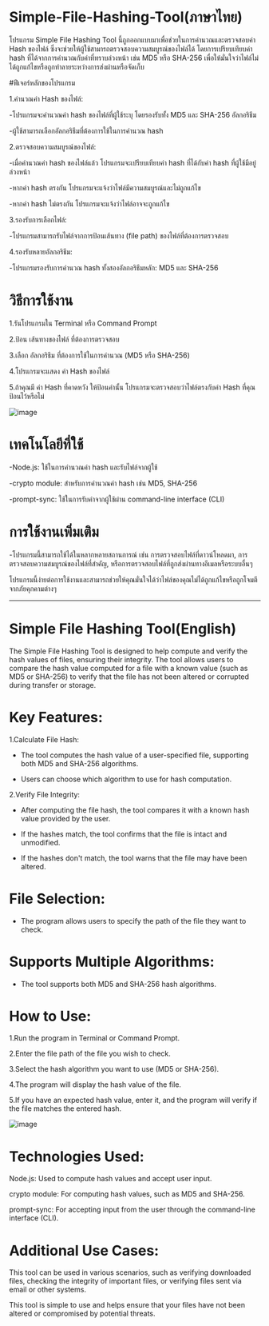 ﻿# Simple-File-Hashing-Tool(ภาษาไทย)

  โปรแกรม Simple File Hashing Tool นี้ถูกออกแบบมาเพื่อช่วยในการคำนวณและตรวจสอบค่า Hash ของไฟล์ ซึ่งจะช่วยให้ผู้ใช้สามารถตรวจสอบความสมบูรณ์ของไฟล์ได้ โดยการเปรียบเทียบค่า hash ที่ได้จากการคำนวณกับค่าที่ทราบล่วงหน้า เช่น MD5 หรือ SHA-256 เพื่อให้มั่นใจว่าไฟล์ไม่ได้ถูกแก้ไขหรือถูกทำลายระหว่างการส่งผ่านหรือจัดเก็บ

#ฟีเจอร์หลักของโปรแกรม

1.คำนวณค่า Hash ของไฟล์:

-โปรแกรมจะคำนวณค่า hash ของไฟล์ที่ผู้ใช้ระบุ โดยรองรับทั้ง MD5 และ SHA-256 อัลกอริธึม

-ผู้ใช้สามารถเลือกอัลกอริธึมที่ต้องการใช้ในการคำนวณ hash

2.ตรวจสอบความสมบูรณ์ของไฟล์:

-เมื่อคำนวณค่า hash ของไฟล์แล้ว โปรแกรมจะเปรียบเทียบค่า hash ที่ได้กับค่า hash ที่ผู้ใช้มีอยู่ล่วงหน้า

-หากค่า hash ตรงกัน โปรแกรมจะแจ้งว่าไฟล์มีความสมบูรณ์และไม่ถูกแก้ไข

-หากค่า hash ไม่ตรงกัน โปรแกรมจะแจ้งว่าไฟล์อาจจะถูกแก้ไข

3.รองรับการเลือกไฟล์:

-โปรแกรมสามารถรับไฟล์จากการป้อนเส้นทาง (file path) ของไฟล์ที่ต้องการตรวจสอบ

4.รองรับหลายอัลกอริธึม:

-โปรแกรมรองรับการคำนวณ hash ทั้งสองอัลกอริธึมหลัก: MD5 และ SHA-256

# วิธีการใช้งาน

1.รันโปรแกรมใน Terminal หรือ Command Prompt

2.ป้อน เส้นทางของไฟล์ ที่ต้องการตรวจสอบ

3.เลือก อัลกอริธึม ที่ต้องการใช้ในการคำนวณ (MD5 หรือ SHA-256)

4.โปรแกรมจะแสดง ค่า Hash ของไฟล์

5.ถ้าคุณมี ค่า Hash ที่คาดหวัง ให้ป้อนค่านั้น โปรแกรมจะตรวจสอบว่าไฟล์ตรงกับค่า Hash ที่คุณป้อนไว้หรือไม่

![image](https://github.com/user-attachments/assets/2f835933-41fe-49d7-a1d4-9b79d22c3d54)


# เทคโนโลยีที่ใช้

-Node.js: ใช้ในการคำนวณค่า hash และรับไฟล์จากผู้ใช้

-crypto module: สำหรับการคำนวณค่า hash เช่น MD5, SHA-256

-prompt-sync: ใช้ในการรับค่าจากผู้ใช้ผ่าน command-line interface (CLI)

# การใช้งานเพิ่มเติม

-โปรแกรมนี้สามารถใช้ได้ในหลากหลายสถานการณ์ เช่น การตรวจสอบไฟล์ที่ดาวน์โหลดมา, การตรวจสอบความสมบูรณ์ของไฟล์ที่สำคัญ, หรือการตรวจสอบไฟล์ที่ถูกส่งผ่านทางอีเมลหรือระบบอื่นๆ

โปรแกรมนี้ง่ายต่อการใช้งานและสามารถช่วยให้คุณมั่นใจได้ว่าไฟล์ของคุณไม่ได้ถูกแก้ไขหรือถูกโจมตีจากภัยคุกคามต่างๆ

-----------------------------------------------------------------------------------------------------------------------------------------------------------------------------------------------------------------------------------------------
# Simple File Hashing Tool(English)

  The Simple File Hashing Tool is designed to help compute and verify the hash values of files, ensuring their integrity. The tool allows users to compare the hash value computed for a file with a known value (such as MD5 or SHA-256) to verify that the file has not been altered or corrupted during transfer or storage.

# Key Features:

1.Calculate File Hash: 

- The tool computes the hash value of a user-specified file, supporting both MD5 and SHA-256 algorithms.
  
- Users can choose which algorithm to use for hash computation.

2.Verify File Integrity: 

- After computing the file hash, the tool compares it with a known hash value provided by the user.
  
- If the hashes match, the tool confirms that the file is intact and unmodified.
  
- If the hashes don't match, the tool warns that the file may have been altered.

# File Selection:

- The program allows users to specify the path of the file they want to check.

# Supports Multiple Algorithms:

- The tool supports both MD5 and SHA-256 hash algorithms.

# How to Use:

1.Run the program in Terminal or Command Prompt.

2.Enter the file path of the file you wish to check.

3.Select the hash algorithm you want to use (MD5 or SHA-256).

4.The program will display the hash value of the file.

5.If you have an expected hash value, enter it, and the program will verify if the file matches the entered hash.

![image](https://github.com/user-attachments/assets/2f835933-41fe-49d7-a1d4-9b79d22c3d54)

# Technologies Used:

Node.js: Used to compute hash values and accept user input.

crypto module: For computing hash values, such as MD5 and SHA-256.

prompt-sync: For accepting input from the user through the command-line interface (CLI).

# Additional Use Cases:
This tool can be used in various scenarios, such as verifying downloaded files, checking the integrity of important files, or verifying files sent via email or other systems.

This tool is simple to use and helps ensure that your files have not been altered or compromised by potential threats.
